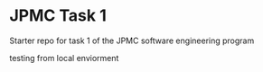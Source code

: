 # JPMC Task 1
Starter repo for task 1 of the JPMC software engineering program

testing from local enviorment